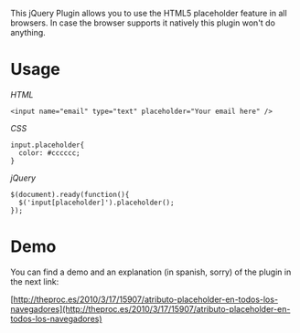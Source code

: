 This jQuery Plugin allows you to use the HTML5 placeholder feature in all browsers.
In case the browser supports it natively this plugin won't do anything.

# Usage

*HTML*

    <input name="email" type="text" placeholder="Your email here" />

*CSS*

    input.placeholder{
      color: #cccccc;
    }

*jQuery*

    $(document).ready(function(){
      $('input[placeholder]').placeholder();
    });
    
# Demo

You can find a demo and an explanation (in spanish, sorry) of the plugin in the next link:

[http://theproc.es/2010/3/17/15907/atributo-placeholder-en-todos-los-navegadores](http://theproc.es/2010/3/17/15907/atributo-placeholder-en-todos-los-navegadores)